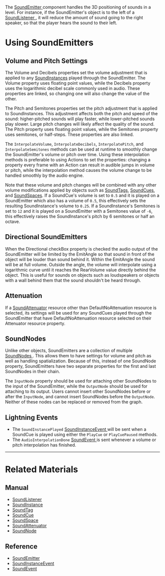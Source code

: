 The [ SoundEmitter ](https://github.com/PlasmaEngine/PlasmaDocs/blob/master/code_reference/class_reference/soundemitter.markdown) component handles the 3D positioning of sounds in a level. For instance, if the SoundEmitter's object is to the left of a [SoundListener ](https://plasmaengine.github.io/PlasmaDocs/Manual/plasmamanual/audio/soundlistener.markdown), it will reduce the amount of sound going to the right speaker, so that the player hears the sound to their left. 

 # Using SoundEmitters


 ## Volume and Pitch Settings

The Volume  and Decibels  properties set the volume adjustment that is applied to any [SoundInstances](https://plasmaengine.github.io/PlasmaDocs/Manual/plasmamanual/audio/soundinstance.markdown) played through the SoundEmitter. The Volume  property uses floating point values, while the Decibels  property uses the logarithmic decibel scale commonly used in audio. These properties are linked, so changing one will also change the value of the other. 

The Pitch  and Semitones  properties set the pitch adjustment that is applied to SoundInstances. This adjustment affects both the pitch and speed of the sound: higher-pitched sounds will play faster, while lower-pitched sounds play slower. Large pitch changes will likely affect the quality of the sound. The Pitch  property uses floating point values, while the Semitones  property uses semitones, or half-steps. These properties are also linked.

The `InterpolateVolume`, `InterpolateDecibels`, `InterpolatePitch`, and `InterpolateSemitones` methods can be used at runtime to smoothly change the SoundEmitter's volume or pitch over time. Using these interpolation methods is preferable to using Actions to set the properties: changing a property every frame with an Action can result in audible jumps in volume or pitch, while the interpolation method causes the volume change to be handled smoothly by the audio engine.

Note that these volume and pitch changes will be combined with any other volume modifications applied by objects such as [SoundTags](https://plasmaengine.github.io/PlasmaDocs/Manual/plasmamanual/audio/soundtag.markdown), [SoundCues](https://plasmaengine.github.io/PlasmaDocs/Manual/plasmamanual/audio/soundcue.markdown), and [SoundSpaces](https://plasmaengine.github.io/PlasmaDocs/Manual/plasmamanual/audio/soundspace.markdown). If a SoundCue's volume is set to `0.5` and it is played on a SoundEmitter which also has a volume of `0.5`, this effectively sets the resulting SoundInstance's volume to `0.25`. If a SoundInstance's Semitones is set to `12` and it is played on a SoundEmitter with a Semitones value of `-6`, this effectively raises the SoundInstance's pitch by 6 semitones or half an octave. 

 ## Directional SoundEmitters



 When the Directional checkBox property is checked the audio output of the SoundEmitter will be limited by the EmitAngle  so that sound in front of the object will be louder than sound behind it. Within the EmitAngle   the sound will be at full volume. Outside the angle, the volume will interpolate using a logarithmic curve until it reaches the RearVolume  value directly behind the object. This is useful for sounds on objects such as loudspeakers or objects with a wall behind them that the sound shouldn't be heard through.


 ## Attenuation

If a [SoundAttenuator](https://plasmaengine.github.io/PlasmaDocs/Manual/plasmamanual/audio/soundattenuator.markdown) resource other than DefaultNoAttenuation resource is selected, its settings will be used for any SoundCues played through the SoundEmitter that have DefaultNoAttenuation resource selected on their Attenuator resource property. 

 ## SoundNodes

Unlike other objects, SoundEmitters are a collection of multiple [SoundNodes ](https://plasmaengine.github.io/PlasmaDocs/Manual/plasmamanual/audio/soundnode.markdown). This allows them to have settings for volume and pitch as well as handling spatialization. Because of this, instead of one SoundNode property, SoundEmitters have two separate properties for the first and last SoundNodes in their chain. 

The `InputNode` property should be used for attaching other SoundNodes to the input of the SoundEmitter, while the `OutputNode` should be used for attaching to its output. Users cannot insert other SoundNodes before or after the `InputNode`, and cannot insert SoundNodes before the `OutputNode`. Neither of these nodes can be replaced or removed from the graph.

 ##  Lightning Events

- The `SoundInstancePlayed` [ SoundInstanceEvent  ](https://github.com/PlasmaEngine/PlasmaDocs/blob/master/code_reference/class_reference/soundinstanceevent.markdown) will be sent when a SoundCue is played using either the `PlayCue` or `PlayCuePaused` methods. 
- The `AudioInterpolationDone` [ SoundEvent  ](https://github.com/PlasmaEngine/PlasmaDocs/blob/master/code_reference/class_reference/soundevent.markdown) is sent whenever a volume or pitch interpolation has finished.

---
 # Related Materials

 ## Manual

- [SoundListener ](https://plasmaengine.github.io/PlasmaDocs/Manual/plasmamanual/audio/soundlistener.markdown)
- [SoundInstance ](https://plasmaengine.github.io/PlasmaDocs/Manual/plasmamanual/audio/soundinstance.markdown)
- [SoundTag ](https://plasmaengine.github.io/PlasmaDocs/Manual/plasmamanual/audio/soundtag.markdown)
- [SoundCue ](https://plasmaengine.github.io/PlasmaDocs/Manual/plasmamanual/audio/soundcue.markdown)
- [SoundSpace ](https://plasmaengine.github.io/PlasmaDocs/Manual/plasmamanual/audio/soundspace.markdown)
- [SoundAttenuator ](https://plasmaengine.github.io/PlasmaDocs/Manual/plasmamanual/audio/soundattenuator.markdown)
- [SoundNode ](https://plasmaengine.github.io/PlasmaDocs/Manual/plasmamanual/audio/soundnode.markdown)

 ## Reference

- [ SoundEmitter ](https://github.com/PlasmaEngine/PlasmaDocs/blob/master/code_reference/class_reference/soundemitter.markdown)
- [ SoundInstanceEvent  ](https://github.com/PlasmaEngine/PlasmaDocs/blob/master/code_reference/class_reference/soundinstanceevent.markdown) 
- [ SoundEvent  ](https://github.com/PlasmaEngine/PlasmaDocs/blob/master/code_reference/class_reference/soundevent.markdown)  

 